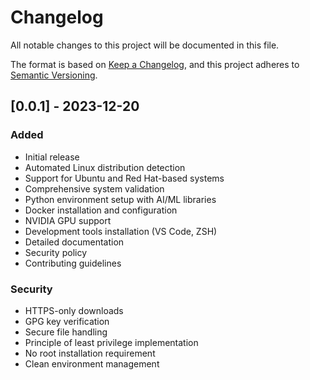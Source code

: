 # Changelog

All notable changes to this project will be documented in this file.

The format is based on [Keep a Changelog](https://keepachangelog.com/en/1.0.0/),
and this project adheres to [Semantic Versioning](https://semver.org/spec/v2.0.0.html).

## [0.0.1] - 2023-12-20

### Added
- Initial release
- Automated Linux distribution detection
- Support for Ubuntu and Red Hat-based systems
- Comprehensive system validation
- Python environment setup with AI/ML libraries
- Docker installation and configuration
- NVIDIA GPU support
- Development tools installation (VS Code, ZSH)
- Detailed documentation
- Security policy
- Contributing guidelines

### Security
- HTTPS-only downloads
- GPG key verification
- Secure file handling
- Principle of least privilege implementation
- No root installation requirement
- Clean environment management
